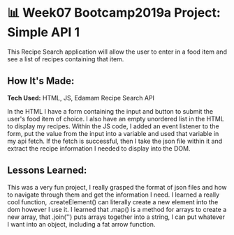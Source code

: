 # 📊 Week07 Bootcamp2019a Project: Simple API 1

This Recipe Search application will allow the user to enter in a food item and see a list of recipes containing that item.

## How It's Made:

**Tech Used:** HTML, JS, Edamam Recipe Search API

In the HTML I have a form containing the input and button to submit the user's food item of choice. I also have an empty unordered list in the HTML to display my recipes. Within the JS code, I added an event listener to the form, put the value from the input into a variable and used that variable in my api fetch. If the fetch is successful, then I take the json file within it and extract the recipe information I needed to display into the DOM.

<!-- ## Optimizations:
I'd like to style the application to make it visually appealing and also give the user more options for those who have allergies, or want a meal without a specific food item.  -->
## Lessons Learned:

This was a very fun project, I really grasped the format of json files and how to navigate through them and get the information I need. I learned a really cool function, .createElement() can literally create a new element into the dom however I use it. I learned that .map() is a method for arrays to create a new array, that .join('') puts arrays together into a string, I can put whatever I want into an object, including a fat arrow function.

